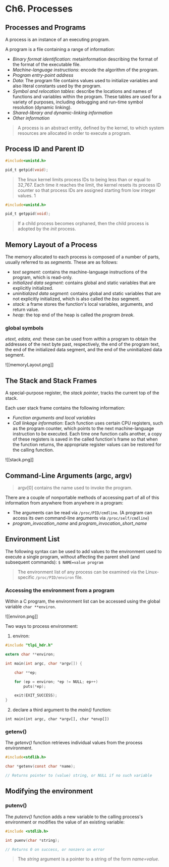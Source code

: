 # Ch6. Processes

## Processes and Programs
A process is an instance of an executing program.

A program is a file containing a range of information:
- *Binary format identification*: metainformation describing the format of the format of the executable file.
- *Machine-language instructions*: encode the algorithm of the program.
- *Program entry-point address*
- *Data*: The program file contains values used to initialize variables and also literal constants used by the program.
- *Symbol and relocation tables*: describe the locations and names of functions and variables within the program. These tables are used for a variety of purposes, including debugging and run-time symbol resolution (dynamic linking).
- *Shared-library and dynamic-linking information*
- *Other information*

> A process is an abstract entity, defined by the kernel, to which system resources are allocated in order to execute a program.


## Process ID and Parent ID

```c
#include<unistd.h>

pid_t getpid(void);
```

> The linux kernel limits process IDs to being less than or equal to 32,767. Each time it reaches the limit, the kernel resets its process ID counter so that process IDs are assigned starting from low integer values.
1
```c
#include<unistd.h>

pid_t getppid(void);
```

> If a child process becomes orphaned, then the child process is adopted by the *init* process.


## Memory Layout of a Process
The memory allocated to each process is composed of a number of parts, usually referred to as *segments*. These are as follows:
- *text segment*: contains the machine-language instructions of the program, which is read-only.
- *initialized data segment*: contains global and static variables that are explicitly initialized.
- *uninitialized data segment*: contains global and static variables that are not explicitly initialized, which is also called the *bss* segment.
- *stack*:  a frame stores the function's local variables, arguments, and return value.
- *heap*: the top end of the heap is called the *program break*.


### global symbols
*etext, edata, end*: these can be used from within a program to obtain the addresses of the next byte past, respectively, the end of the program text, the end of the initialized data segment, and the end of the uninitialized data segment.

![[memoryLayout.png]]


## The Stack and Stack Frames
A special-purpose register, the *stack pointer*, tracks the current top of the stack.

Each user stack frame contains the following information:
- *Function arguments and local variables*
- *Call linkage information*: Each function uses certain CPU registers, such as the program counter, which points to the next machine-language instruction to be executed. Each time one function calls another, a copy of these registers is saved in the called function's frame so that when the function returns, the appropriate register values can be restored for the calling function.

![[stack.png]]

## Command-Line Arguments (argc, argv)

> argv[0] contains the name used to invoke the program.

There are a couple of nonportable methods of accessing part of all of this information from anywhere from anywhere in a program:
-  The arguments can be read via `/proc/PID/cmdline`. (A program can access its own command-line arguments via `/proc/self/cmdline`)
- *program_invocation_name* and *program_invocation_short_name*

## Environment List

The following syntax can be used to add values to the environment used to execute a single program, without affecting the parent shell (and subsequent commands):
`$ NAME=value program`

> The environment list of any process can be examined via the Linux-specific `/proc/PID/environ` file.


### Accessing the environment from a program

Within a C program, the environment list can be accessed using the global variable `char **environ`.

![[environ.png]]

Two ways to process environment:
1. environ:
```c
#include "tlpi_hdr.h"

extern char **environ;

int main(int argc, char *argv[]) {

	char **ep;

	for (ep = environ; *ep != NULL; ep++)
		puts(*ep);

	exit(EXIT_SUCCESS);
}
```

2. declare a third argument to the *main()* function:

`int main(int argc, char *argv[], char *envp[])`


### getenv()

The *getenv()* function retrieves individual values from the process environment.
```c
#include<stdlib.h>

char *getenv(const char *name);

// Returns pointer to (value) string, or NULL if no such variable
```

## Modifying the environment

### putenv()

The *putenv()* function adds a new variable to the calling process's environment or modifies the value of an existing variable:

```c
#include <stdlib.h>

int puenv(char *string);

// Returns 0 on success, or nonzero on error
```

> The *string* argument is a pointer to a string of the form *name=value*.